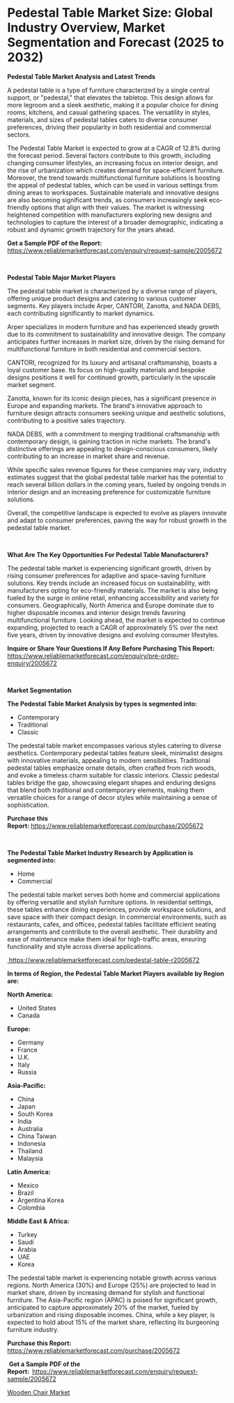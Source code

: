 <p><h1>Pedestal Table Market Size: Global Industry Overview, Market Segmentation and Forecast (2025 to 2032)</h1></p><p><strong>Pedestal Table Market Analysis and Latest Trends</strong></p>
<p><p>A pedestal table is a type of furniture characterized by a single central support, or "pedestal," that elevates the tabletop. This design allows for more legroom and a sleek aesthetic, making it a popular choice for dining rooms, kitchens, and casual gathering spaces. The versatility in styles, materials, and sizes of pedestal tables caters to diverse consumer preferences, driving their popularity in both residential and commercial sectors.</p><p>The Pedestal Table Market is expected to grow at a CAGR of 12.8% during the forecast period. Several factors contribute to this growth, including changing consumer lifestyles, an increasing focus on interior design, and the rise of urbanization which creates demand for space-efficient furniture. Moreover, the trend towards multifunctional furniture solutions is boosting the appeal of pedestal tables, which can be used in various settings from dining areas to workspaces. Sustainable materials and innovative designs are also becoming significant trends, as consumers increasingly seek eco-friendly options that align with their values. The market is witnessing heightened competition with manufacturers exploring new designs and technologies to capture the interest of a broader demographic, indicating a robust and dynamic growth trajectory for the years ahead.</p></p>
<p><strong>Get a Sample PDF of the Report:&nbsp;</strong> <a href="https://www.reliablemarketforecast.com/enquiry/request-sample/2005672?utm_campaign=2821&utm_medium=2&utm_source=Github&utm_content=ia&utm_term=05042025&utm_id=pedestal-table">https://www.reliablemarketforecast.com/enquiry/request-sample/2005672</a></p>
<p>&nbsp;</p>
<p><strong>Pedestal Table Major Market Players</strong></p>
<p><p>The pedestal table market is characterized by a diverse range of players, offering unique product designs and catering to various customer segments. Key players include Arper, CANTORI, Zanotta, and NADA DEBS, each contributing significantly to market dynamics.</p><p>Arper specializes in modern furniture and has experienced steady growth due to its commitment to sustainability and innovative design. The company anticipates further increases in market size, driven by the rising demand for multifunctional furniture in both residential and commercial sectors.</p><p>CANTORI, recognized for its luxury and artisanal craftsmanship, boasts a loyal customer base. Its focus on high-quality materials and bespoke designs positions it well for continued growth, particularly in the upscale market segment.</p><p>Zanotta, known for its iconic design pieces, has a significant presence in Europe and expanding markets. The brand's innovative approach to furniture design attracts consumers seeking unique and aesthetic solutions, contributing to a positive sales trajectory.</p><p>NADA DEBS, with a commitment to merging traditional craftsmanship with contemporary design, is gaining traction in niche markets. The brand's distinctive offerings are appealing to design-conscious consumers, likely contributing to an increase in market share and revenue.</p><p>While specific sales revenue figures for these companies may vary, industry estimates suggest that the global pedestal table market has the potential to reach several billion dollars in the coming years, fueled by ongoing trends in interior design and an increasing preference for customizable furniture solutions.</p><p>Overall, the competitive landscape is expected to evolve as players innovate and adapt to consumer preferences, paving the way for robust growth in the pedestal table market.</p></p>
<p>&nbsp;</p>
<p><strong>What Are The Key Opportunities For Pedestal Table Manufacturers?</strong></p>
<p><p>The pedestal table market is experiencing significant growth, driven by rising consumer preferences for adaptive and space-saving furniture solutions. Key trends include an increased focus on sustainability, with manufacturers opting for eco-friendly materials. The market is also being fueled by the surge in online retail, enhancing accessibility and variety for consumers. Geographically, North America and Europe dominate due to higher disposable incomes and interior design trends favoring multifunctional furniture. Looking ahead, the market is expected to continue expanding, projected to reach a CAGR of approximately 5% over the next five years, driven by innovative designs and evolving consumer lifestyles.</p></p>
<p><strong>Inquire or Share Your Questions If Any Before Purchasing This Report:</strong> <a href="https://www.reliablemarketforecast.com/enquiry/pre-order-enquiry/2005672?utm_campaign=2821&utm_medium=2&utm_source=Github&utm_content=ia&utm_term=05042025&utm_id=pedestal-table">https://www.reliablemarketforecast.com/enquiry/pre-order-enquiry/2005672</a></p>
<p>&nbsp;</p>
<p><strong>Market Segmentation</strong></p>
<p><strong>The Pedestal Table Market Analysis by types is segmented into:</strong></p>
<p><ul><li>Contemporary</li><li>Traditional</li><li>Classic</li></ul></p>
<p><p>The pedestal table market encompasses various styles catering to diverse aesthetics. Contemporary pedestal tables feature sleek, minimalist designs with innovative materials, appealing to modern sensibilities. Traditional pedestal tables emphasize ornate details, often crafted from rich woods, and evoke a timeless charm suitable for classic interiors. Classic pedestal tables bridge the gap, showcasing elegant shapes and enduring designs that blend both traditional and contemporary elements, making them versatile choices for a range of decor styles while maintaining a sense of sophistication.</p></p>
<p><strong>Purchase this Report:&nbsp;</strong><a href="https://www.reliablemarketforecast.com/purchase/2005672?utm_campaign=2821&utm_medium=2&utm_source=Github&utm_content=ia&utm_term=05042025&utm_id=pedestal-table">https://www.reliablemarketforecast.com/purchase/2005672</a></p>
<p>&nbsp;</p>
<p><strong>The Pedestal Table Market Industry Research by Application is segmented into:</strong></p>
<p><ul><li>Home</li><li>Commercial</li></ul></p>
<p><p>The pedestal table market serves both home and commercial applications by offering versatile and stylish furniture options. In residential settings, these tables enhance dining experiences, provide workspace solutions, and save space with their compact design. In commercial environments, such as restaurants, cafes, and offices, pedestal tables facilitate efficient seating arrangements and contribute to the overall aesthetic. Their durability and ease of maintenance make them ideal for high-traffic areas, ensuring functionality and style across diverse applications.</p></p>
<p><a href="https://www.reliablemarketforecast.com/pedestal-table-r2005672?utm_campaign=2821&utm_medium=2&utm_source=Github&utm_content=ia&utm_term=05042025&utm_id=pedestal-table">&nbsp;https://www.reliablemarketforecast.com/pedestal-table-r2005672</a></p>
<p><strong>In terms of Region, the Pedestal Table Market Players available by Region are:</strong></p>
<p>
    <p> <strong> North America: </strong>
        <ul>
            <li>United States</li>
            <li>Canada</li>
        </ul>
        </p> 
    <p> <strong> Europe: </strong>
        <ul>
            <li>Germany</li>
            <li>France</li>
            <li>U.K.</li>
            <li>Italy</li>
            <li>Russia</li>
        </ul>
        </p> 
    <p> <strong> Asia-Pacific: </strong>
        <ul>
            <li>China</li>
            <li>Japan</li>
            <li>South Korea</li>
            <li>India</li>
            <li>Australia</li>
            <li>China Taiwan</li>
            <li>Indonesia</li>
            <li>Thailand</li>
            <li>Malaysia</li>
        </ul>
        </p> 
    <p> <strong> Latin America: </strong>
        <ul>
            <li>Mexico</li>
            <li>Brazil</li>
            <li>Argentina Korea</li>
            <li>Colombia</li>
        </ul>
        </p> 
    <p> <strong> Middle East & Africa: </strong>
        <ul>
            <li>Turkey</li>
            <li>Saudi</li>
            <li>Arabia</li>
            <li>UAE</li>
            <li>Korea</li>
        </ul>
    </p>
    </p>
<p><p>The pedestal table market is experiencing notable growth across various regions. North America (30%) and Europe (25%) are projected to lead in market share, driven by increasing demand for stylish and functional furniture. The Asia-Pacific region (APAC) is poised for significant growth, anticipated to capture approximately 20% of the market, fueled by urbanization and rising disposable incomes. China, while a key player, is expected to hold about 15% of the market share, reflecting its burgeoning furniture industry.</p></p>
<p><strong>Purchase this Report: </strong><a href="https://www.reliablemarketforecast.com/purchase/2005672?utm_campaign=2821&utm_medium=2&utm_source=Github&utm_content=ia&utm_term=05042025&utm_id=pedestal-table">https://www.reliablemarketforecast.com/purchase/2005672</a></p>
<p>&nbsp;<strong>Get a Sample PDF of the Report:&nbsp;&nbsp;</strong><a href="https://www.reliablemarketforecast.com/enquiry/request-sample/2005672?utm_campaign=2821&utm_medium=2&utm_source=Github&utm_content=ia&utm_term=05042025&utm_id=pedestal-table">https://www.reliablemarketforecast.com/enquiry/request-sample/2005672</a></p>
<p><strong></strong></p>
<p><p><a href="https://github.com/haaszgettre6/Market-Research-Report-List-1/blob/main/wooden-chair-market.md?utm_campaign=2821&utm_medium=2&utm_source=Github&utm_content=ia&utm_term=05042025&utm_id=pedestal-table">Wooden Chair Market</a></p></p>